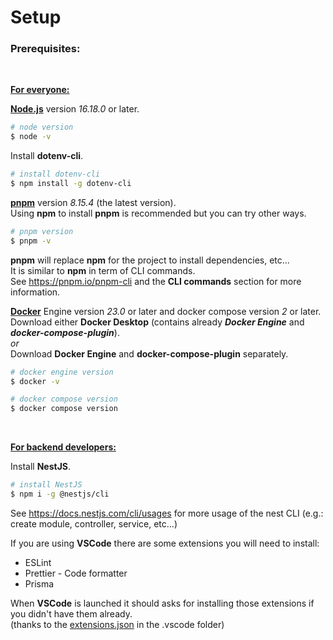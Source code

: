 # Setup

### Prerequisites:

<br/>

**<ins>For everyone:</ins>**

<a href="http://nodejs.org" target="_blank">**Node.js**</a> version _16.18.0_ or later.

```bash
# node version
$ node -v
```

Install **dotenv-cli**.

```bash
# install dotenv-cli
$ npm install -g dotenv-cli
```

<a href="https://pnpm.io/installation#using-npm" target="_blank">**pnpm**</a> version _8.15.4_ (the latest version).
<br/>
Using **npm** to install **pnpm** is recommended but you can try other ways.

```bash
# pnpm version
$ pnpm -v
```

**pnpm** will replace **npm** for the project to install dependencies, etc...
<br/>
It is similar to **npm** in term of CLI commands.
<br/>
See https://pnpm.io/pnpm-cli and the **CLI commands** section for more information.

<a href="https://docs.docker.com/engine/install/" target="_blank">**Docker**</a> Engine version _23.0_ or later and docker compose version _2_ or later.
<br/>
Download either **Docker Desktop** (contains already **_Docker Engine_** and **_docker-compose-plugin_**).
<br/>
_or_
<br/>
Download **Docker Engine** and **docker-compose-plugin** separately.

```bash
# docker engine version
$ docker -v

# docker compose version
$ docker compose version
```

<br/>

**<ins>For backend developers:</ins>**

Install **NestJS**.

```bash
# install NestJS
$ npm i -g @nestjs/cli
```

See https://docs.nestjs.com/cli/usages for more usage of the nest CLI (e.g.: create module, controller, service, etc...)

If you are using **VSCode** there are some extensions you will need to install:

- ESLint
- Prettier - Code formatter
- Prisma

When **VSCode** is launched it should asks for installing those extensions if you didn't have them already.
<br/>
(thanks to the [extensions.json](../.vscode/extensions.json) in the .vscode folder)
